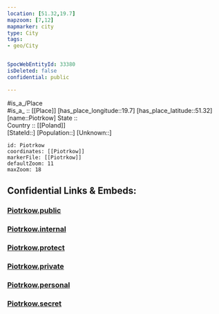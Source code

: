 ```yaml
---
location: [51.32,19.7] 
mapzoom: [7,12] 
mapmarker: city 
type: City
tags:
- geo/City


SpocWebEntityId: 33380
isDeleted: false
confidential: public

---
```

#is_a_/Place  
#is_a_ :: [[Place]] 
[has_place_longitude::19.7] 
[has_place_latitude::51.32] 
[name::Piotrkow] 
State ::  
Country :: [[Poland]]  
[StateId::] 
[Population::] 
[Unknown::] 


```leaflet
id: Piotrkow
coordinates: [[Piotrkow]] 
markerFile: [[Piotrkow]] 
defaultZoom: 11 
maxZoom: 18
```


## Confidential Links & Embeds: 

### [Piotrkow.public](/_public/\Earth\Continent\Europe\Europe~East\Poland\Provinces~Poland\Łódź,Province\counties~Łódzkie\Piotrków\cities~PiotrkówPiotrkow.public.md) 

### [Piotrkow.internal](/_internal/\Earth\Continent\Europe\Europe~East\Poland\Provinces~Poland\Łódź,Province\counties~Łódzkie\Piotrków\cities~PiotrkówPiotrkow.internal.md) 

### [Piotrkow.protect](/_protect/\Earth\Continent\Europe\Europe~East\Poland\Provinces~Poland\Łódź,Province\counties~Łódzkie\Piotrków\cities~PiotrkówPiotrkow.protect.md) 

### [Piotrkow.private](/_private/\Earth\Continent\Europe\Europe~East\Poland\Provinces~Poland\Łódź,Province\counties~Łódzkie\Piotrków\cities~PiotrkówPiotrkow.private.md) 

### [Piotrkow.personal](/_personal/\Earth\Continent\Europe\Europe~East\Poland\Provinces~Poland\Łódź,Province\counties~Łódzkie\Piotrków\cities~PiotrkówPiotrkow.personal.md) 

### [Piotrkow.secret](/_secret/\Earth\Continent\Europe\Europe~East\Poland\Provinces~Poland\Łódź,Province\counties~Łódzkie\Piotrków\cities~PiotrkówPiotrkow.secret.md)

